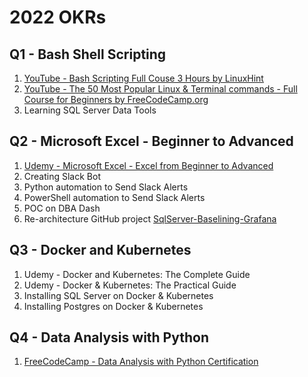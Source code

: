 # 2022 OKRs

## Q1 - Bash Shell Scripting

1. [YouTube - Bash Scripting Full Couse 3 Hours by LinuxHint](https://www.youtube.com/watch?v=e7BufAVwDiM&ab_channel=linuxhint)
2. [YouTube - The 50 Most Popular Linux & Terminal commands - Full Course for Beginners by FreeCodeCamp.org](https://www.youtube.com/watch?v=ZtqBQ68cfJc&ab_channel=freeCodeCamp.org)
3. Learning SQL Server Data Tools


## Q2 - Microsoft Excel - Beginner to Advanced
1. [Udemy - Microsoft Excel - Excel from Beginner to Advanced](https://www.udemy.com/course/microsoft-excel-2013-from-beginner-to-advanced-and-beyond/)
2. Creating Slack Bot
3. Python automation to Send Slack Alerts
4. PowerShell automation to Send Slack Alerts
5. POC on DBA Dash
6. Re-architecture GitHub project [SqlServer-Baselining-Grafana](https://github.com/imajaydwivedi/SqlServer-Baselining-Grafana)


## Q3 -  Docker and Kubernetes

1. Udemy - Docker and Kubernetes: The Complete Guide
2. Udemy - Docker & Kubernetes: The Practical Guide
3. Installing SQL Server on Docker & Kubernetes
4. Installing Postgres on Docker & Kubernetes

## Q4 - Data Analysis with Python

1. [FreeCodeCamp - Data Analysis with Python Certification](https://www.freecodecamp.org/learn/data-analysis-with-python/)
